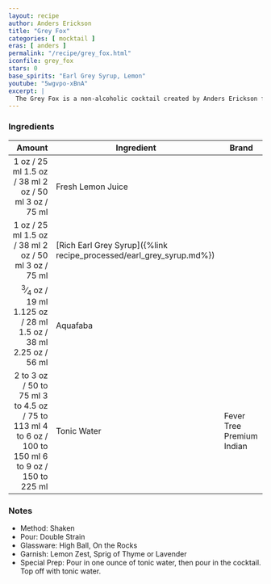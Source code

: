 ```yaml
---
layout: recipe
author: Anders Erickson
title: "Grey Fox"
categories: [ mocktail ]
eras: [ anders ]
permalink: "/recipe/grey_fox.html"
iconfile: grey_fox
stars: 0
base_spirits: "Earl Grey Syrup, Lemon"
youtube: "5wgvpo-xBnA"
excerpt: |
  The Grey Fox is a non-alcoholic cocktail created by Anders Erickson featuring Earl Grey and lemon for flavors.
---
```


### Ingredients

|    Amount | Ingredient                                                 | Brand                     |
| --------: | ---------------------------------------------------------- | ------------------------- |
|      <span class="onex active">1 oz  / 25 ml</span> <span class="onehalfx">1.5 oz  / 38 ml</span> <span class="twox">2 oz  / 50 ml</span> <span class="threex">3 oz  / 75 ml</span>| Fresh Lemon Juice                                          |
|      <span class="onex active">1 oz  / 25 ml</span> <span class="onehalfx">1.5 oz  / 38 ml</span> <span class="twox">2 oz  / 50 ml</span> <span class="threex">3 oz  / 75 ml</span>| [Rich Earl Grey Syrup]({%link recipe_processed/earl_grey_syrup.md%}) |
|   <span class="onex active"><sup>3</sup>&frasl;<sub>4</sub> oz  / 19 ml</span> <span class="onehalfx">1.125 oz  / 28 ml</span> <span class="twox">1.5 oz  / 38 ml</span> <span class="threex">2.25 oz  / 56 ml</span>| Aquafaba                                                   |
| <span class="onex active">2 to 3 oz  / 50 to 75 ml</span> <span class="onehalfx">3 to 4.5 oz  / 75 to 113 ml</span> <span class="twox">4 to 6 oz  / 100 to 150 ml</span> <span class="threex">6 to 9 oz  / 150 to 225 ml</span>| Tonic Water                                                | Fever Tree Premium Indian |

### Notes

- Method: Shaken
- Pour: Double Strain
- Glassware: High Ball, On the Rocks
- Garnish: Lemon Zest, Sprig of Thyme or Lavender
- Special Prep: Pour in one ounce of tonic water, then pour in the cocktail. Top off with tonic water.
